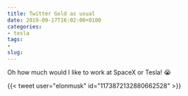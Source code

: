 ```yaml
---
title: Twitter Gold as usual
date: 2019-09-17T16:02:00+0100
categories:
- tesla
tags:
- 
slug: 
---
```

Oh how much would I like to work at SpaceX or Tesla! 😭

{{< tweet user="elonmusk" id="1173872132880662528" >}}